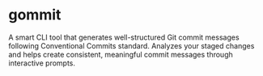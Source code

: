 # gommit
A smart CLI tool that generates well-structured Git commit messages following Conventional Commits standard. Analyzes your staged changes and helps create consistent, meaningful commit messages through interactive prompts.
